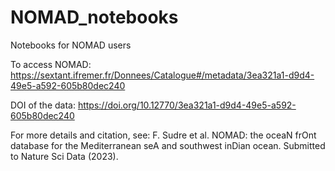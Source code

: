 # NOMAD_notebooks
Notebooks for NOMAD users

To access NOMAD: https://sextant.ifremer.fr/Donnees/Catalogue#/metadata/3ea321a1-d9d4-49e5-a592-605b80dec240


DOI of the data: https://doi.org/10.12770/3ea321a1-d9d4-49e5-a592-605b80dec240


For more details and citation, see: F. Sudre et al. NOMAD: the oceaN frOnt database for the Mediterranean seA and southwest inDian ocean. Submitted to Nature Sci Data (2023).
